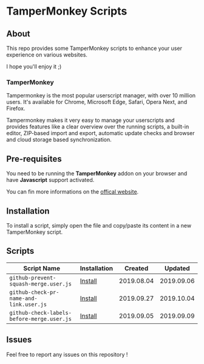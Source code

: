 # TamperMonkey Scripts

## About

This repo provides some TamperMonkey scripts to enhance your user experience on various websites.

I hope you'll enjoy it ;)

### TamperMonkey

Tampermonkey is the most popular userscript manager, with over 10 million users. It's available for Chrome, Microsoft Edge, Safari, Opera Next, and Firefox.

Tampermonkey makes it very easy to manage your userscripts and provides features like a clear overview over the running scripts, a built-in editor, ZIP-based import and export, automatic update checks and browser and cloud storage based synchronization.

## Pre-requisites

You need to be running the **TamperMonkey** addon on your browser and have **Javascript** support activated.

You can fin more informations on the [offical website](https://www.tampermonkey.net/).

## Installation

To install a script, simply open the file and copy/paste its content in a new TamperMonkey script.

## Scripts

Script Name	                          | Installation                                             | Created    | Updated
------------------------------------- | -------------------------------------------------------- | -----------| ----------
`github-prevent-squash-merge.user.js`      | [Install](https://raw.githubusercontent.com/cyprille/tampermonkey-scripts/master/scripts/github-prevent-squash-merge.user.js)      | 2019.08.04 | 2019.09.06
`github-check-pr-name-and-link.user.js`    | [Install](https://raw.githubusercontent.com/cyprille/tampermonkey-scripts/master/scripts/github-check-pr-name-and-link.user.js)    | 2019.09.27 | 2019.10.04
`github-check-labels-before-merge.user.js` | [Install](https://raw.githubusercontent.com/cyprille/tampermonkey-scripts/master/scripts/github-check-labels-before-merge.user.js) | 2019.09.05 | 2019.09.09

## Issues
Feel free to report any issues on this repository !
